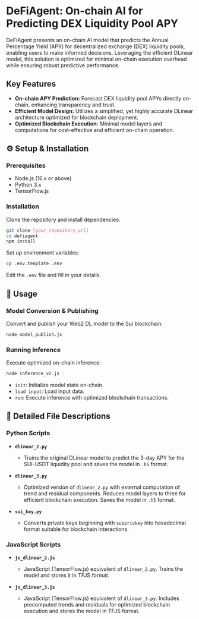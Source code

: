 # DeFiAgent: On-chain AI for Predicting DEX Liquidity Pool APY

DeFiAgent presents an on-chain AI model that predicts the Annual Percentage Yield (APY) for decentralized exchange (DEX) liquidity pools, enabling users to make informed decisions. Leveraging the efficient DLinear model, this solution is optimized for minimal on-chain execution overhead while ensuring robust predictive performance.

## Key Features

- **On-chain APY Prediction:** Forecast DEX liquidity pool APYs directly on-chain, enhancing transparency and trust.
- **Efficient Model Design:** Utilizes a simplified, yet highly accurate DLinear architecture optimized for blockchain deployment.
- **Optimized Blockchain Execution:** Minimal model layers and computations for cost-effective and efficient on-chain operation.

## ⚙️ Setup & Installation

### Prerequisites

- Node.js (16.x or above)
- Python 3.x
- TensorFlow.js

### Installation

Clone the repository and install dependencies:

```bash
git clone [your_repository_url]
cd defiagent
npm install
```

Set up environment variables:

```bash
cp .env.template .env
```

Edit the `.env` file and fill in your details.

## 🚧 Usage

### Model Conversion & Publishing

Convert and publish your Web2 DL model to the Sui blockchain:

```bash
node model_publish.js
```

### Running Inference

Execute optimized on-chain inference:

```bash
node inference_v2.js
```

- `init`: Initialize model state on-chain.
- `load input`: Load input data.
- `run`: Execute inference with optimized blockchain transactions.

## 📄 Detailed File Descriptions

### Python Scripts

- **`dlinear_2.py`**
  - Trains the original DLinear model to predict the 3-day APY for the SUI-USDT liquidity pool and saves the model in `.h5` format.

- **`dlinear_3.py`**
  - Optimized version of `dlinear_2.py` with external computation of trend and residual components. Reduces model layers to three for efficient blockchain execution. Saves the model in `.h5` format.

- **`sui_key.py`**
  - Converts private keys beginning with `suiprivkey` into hexadecimal format suitable for blockchain interactions.

### JavaScript Scripts

- **`js_dlinear_2.js`**
  - JavaScript (TensorFlow.js) equivalent of `dlinear_2.py`. Trains the model and stores it in TFJS format.

- **`js_dlinear_3.js`**
  - JavaScript (TensorFlow.js) equivalent of `dlinear_3.py`. Includes precomputed trends and residuals for optimized blockchain execution and stores the model in TFJS format.

